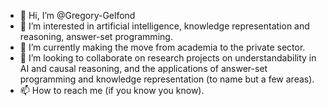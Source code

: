 - 👋 Hi, I’m @Gregory-Gelfond
- 👀 I’m interested in artificial intelligence, knowledge representation and reasoning, answer-set programming.
- 🌱 I’m currently making the move from academia to the private sector.
- 💞️ I’m looking to collaborate on research projects on understandability in AI and causal reasoning, and the applications of answer-set programming and knowledge representation (to name but a few areas).
- 📫 How to reach me (if you know you know).

<!---
Gregory-Gelfond/Gregory-Gelfond is a ✨ special ✨ repository because its `README.md` (this file) appears on your GitHub profile.
You can click the Preview link to take a look at your changes.
--->
